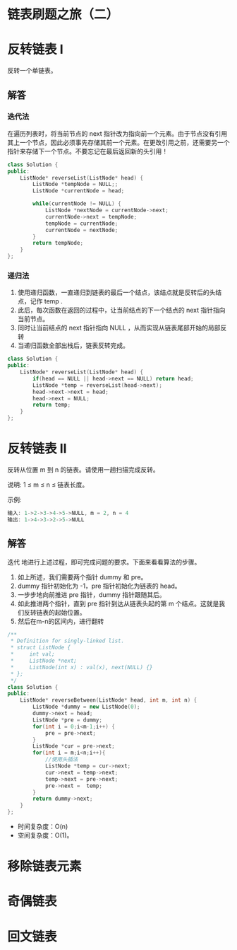 # 链表刷题之旅（二）

# 反转链表 I

反转一个单链表。
## 解答
### 迭代法
在遍历列表时，将当前节点的 next 指针改为指向前一个元素。由于节点没有引用其上一个节点，因此必须事先存储其前一个元素。在更改引用之前，还需要另一个指针来存储下一个节点。不要忘记在最后返回新的头引用！



```C++
class Solution {
public:
    ListNode* reverseList(ListNode* head) {
        ListNode *tempNode = NULL;;
        ListNode *currentNode = head;

        while(currentNode != NULL) {
            ListNode *nextNode = currentNode->next;
            currentNode->next = tempNode;
            tempNode = currentNode;
            currentNode = nextNode;
        }
        return tempNode;
    }
};
```


### 递归法
1. 使用递归函数，一直递归到链表的最后一个结点，该结点就是反转后的头结点，记作 temp .
2. 此后，每次函数在返回的过程中，让当前结点的下一个结点的 next 指针指向当前节点。
3. 同时让当前结点的 next 指针指向 NULL ，从而实现从链表尾部开始的局部反转
4. 当递归函数全部出栈后，链表反转完成。

```C++
class Solution {
public:
    ListNode* reverseList(ListNode* head) {
        if(head == NULL || head->next == NULL) return head;
        ListNode *temp = reverseList(head->next);
        head->next->next = head;
        head->next = NULL;
        return temp;
    }
};
```

# 反转链表 II
反转从位置 m 到 n 的链表。请使用一趟扫描完成反转。

说明:
1 ≤ m ≤ n ≤ 链表长度。

示例:
```C++
输入: 1->2->3->4->5->NULL, m = 2, n = 4
输出: 1->4->3->2->5->NULL
```
## 解答

迭代 地进行上述过程，即可完成问题的要求。下面来看看算法的步骤。

1. 如上所述，我们需要两个指针 dummy 和 pre。
2. dummy 指针初始化为 -1，pre 指针初始化为链表的 head。
3. 一步步地向前推进 pre 指针，dummy 指针跟随其后。
4. 如此推进两个指针，直到 pre 指针到达从链表头起的第 m 个结点。这就是我们反转链表的起始位置。
5. 然后在m-n的区间内，进行翻转



```C++
/**
 * Definition for singly-linked list.
 * struct ListNode {
 *     int val;
 *     ListNode *next;
 *     ListNode(int x) : val(x), next(NULL) {}
 * };
 */
class Solution {
public:
    ListNode* reverseBetween(ListNode* head, int m, int n) {
        ListNode *dummy = new ListNode(0);
        dummy->next = head;
        ListNode *pre = dummy;
        for(int i = 0;i<m-1;i++) {
            pre = pre->next;
        }
        ListNode *cur = pre->next;
        for(int i = m;i<n;i++){
            //使用头插法
            ListNode *temp = cur->next;
            cur->next = temp->next;
            temp->next = pre->next;
            pre->next =  temp;
        }
        return dummy->next;
    }
};

```
* 时间复杂度：O(n)
* 空间复杂度：O(1)。

# 移除链表元素



# 奇偶链表
# 回文链表
